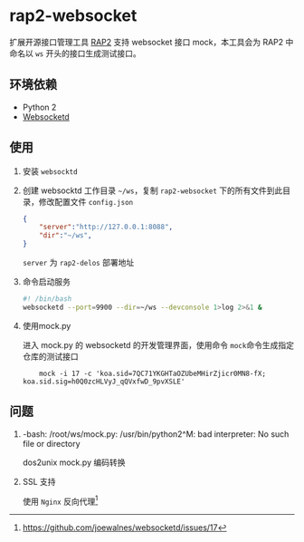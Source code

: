 # rap2-websocket

扩展开源接口管理工具 [RAP2](https://github.com/thx/rap2-delos) 支持 websocket 接口 mock，本工具会为 RAP2 中命名以 `ws` 开头的接口生成测试接口。

## 环境依赖

- Python 2
- [Websocketd](http://websocketd.com/)

## 使用

1. 安装 `websocktd`

2. 创建 websocktd 工作目录 `~/ws`，复制 `rap2-websocket` 下的所有文件到此目录，修改配置文件 `config.json`

    ```json
    {
        "server":"http://127.0.0.1:8088",
        "dir":"~/ws",
    }
    ```

    `server` 为 `rap2-delos` 部署地址

3. 命令启动服务

    ```bash
    #! /bin/bash
    websocketd --port=9900 --dir=~/ws --devconsole 1>log 2>&1 &
    ```

4. 使用mock.py

    进入 mock.py 的 websocketd 的开发管理界面，使用命令 `mock`命令生成指定仓库的测试接口

    ```shell
        mock -i 17 -c 'koa.sid=7QC71YKGHTaOZUbeMHirZjicr0MN8-fX; koa.sid.sig=h0Q0zcHLVyJ_qQVxfwD_9pvXSLE'
    ```

## 问题

1. -bash: /root/ws/mock.py: /usr/bin/python2^M: bad interpreter: No such file or directory

    dos2unix mock.py 编码转换

2. SSL 支持

    使用 `Nginx` 反向代理[^1]

[^1]: https://github.com/joewalnes/websocketd/issues/17
